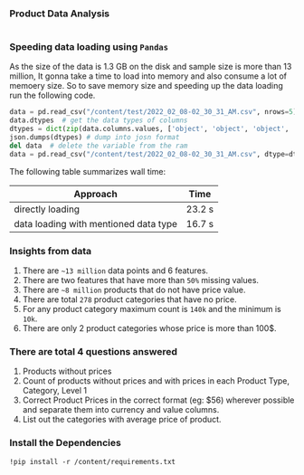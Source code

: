 ### Product Data Analysis


# 

### Speeding data loading using `Pandas`

As the size of the data is 1.3 GB on the disk and sample size is more than 13 million, It gonna take a time to load into memory and also consume a lot of memoery size. So to save memory size and speeding up the data loading run the following code.

```python
data = pd.read_csv("/content/test/2022_02_08-02_30_31_AM.csv", nrows=5)  #load only first 5 rows
data.dtypes  # get the data types of columns
dtypes = dict(zip(data.columns.values, ['object', 'object', 'object', 'object', 'object', 'object']))  # zip the data types and store into a vaiable
json.dumps(dtypes) # dump into josn format
del data  # delete the variable from the ram 
data = pd.read_csv("/content/test/2022_02_08-02_30_31_AM.csv", dtype=dtypes) # load whole dataset with data type parameter
```
The following table summarizes wall time:

| Approach | Time 
|------|------|
| directly loading | 23.2 s | 
| data loading with mentioned data type | 16.7 s | 


### Insights from data 

1. There are `~13 million` data points and 6 features.
2. There are two features that have more than `50%` missing values.
3. There are `~8 million` products that do not have price value.
4. There are total `278` product categories that have no price.
5. For any product  category maximum count is `140k` and the minimum is `10k`.
6. There are only 2 product categories whose price is more than 100$.


### There are total 4 questions answered

1. Products without prices
2. Count of products without prices and with prices in each Product Type, Category, Level 1
3. Correct Product Prices in the correct format (eg: $56) wherever possible and separate them into currency and value columns.
4. List out the categories with average price of product.

### Install the Dependencies 

```
!pip install -r /content/requirements.txt
```
